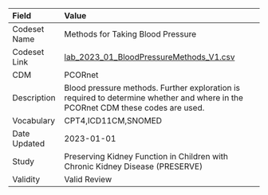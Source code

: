 |Field        |Value                                                                                                                           |
|:------------|:-------------------------------------------------------------------------------------------------------------------------------|
|Codeset Name |Methods for Taking Blood Pressure                                                                                               |
|Codeset Link |[lab_2023_01_BloodPressureMethods_V1.csv](https://github.com/PEDSnet/Variable-Dictionary/blob/main/lab_meas/lab_2023_01_BloodPressureMethods_V1.csv.csv)|
|CDM          |PCORnet                                                                                                                         |
|Description  |Blood pressure methods. Further exploration is required to determine whether and where in the PCORnet CDM these codes are used. |
|Vocabulary   |CPT4,ICD11CM,SNOMED                                                                                                             |
|Date Updated |2023-01-01                                                                                                                      |
|Study        |Preserving Kidney Function in Children with Chronic Kidney Disease (PRESERVE)                                                   |
|Validity     |Valid Review                                                                                                                    |
